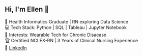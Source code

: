 ## Hi, I'm Ellen 👋

🌟 Health Informatics Graduate | RN exploring Data Science  
💻 Tech Stack: Python | SQL | Tableau | Jupyter Notebook  
🎯 Interests: Wearable Tech for Chronic Disaease  
🏆 Certified NCLEX-RN | 3 Years of Clinical Nursing Experience  
🔗 [LinkedIn](http;//www.linkedin.com/in/ming-lun-lee-healthinformatics)
